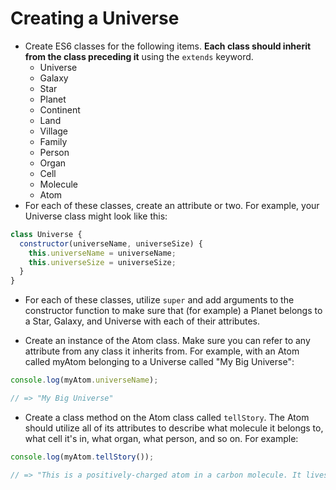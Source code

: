 # Creating a Universe

- Create ES6 classes for the following items. **Each class should inherit from the class preceding it** using the `extends` keyword.
  - Universe
  - Galaxy
  - Star
  - Planet
  - Continent
  - Land
  - Village
  - Family
  - Person
  - Organ
  - Cell
  - Molecule
  - Atom
- For each of these classes, create an attribute or two. For example, your Universe class might look like this:

```js
class Universe {
  constructor(universeName, universeSize) {
    this.universeName = universeName;
    this.universeSize = universeSize;
  }
}
```

- For each of these classes, utilize `super` and add arguments to the constructor function to make sure that (for example) a Planet belongs to a Star, Galaxy, and Universe with each of their attributes.

- Create an instance of the Atom class. Make sure you can refer to any attribute from any class it inherits from. For example, with an Atom called myAtom belonging to a Universe called "My Big Universe":

```js
console.log(myAtom.universeName);

// => "My Big Universe"
```

- Create a class method on the Atom class called `tellStory`. The Atom should utilize all of its attributes to describe what molecule it belongs to, what cell it's in, what organ, what person, and so on. For example:

```js
console.log(myAtom.tellStory());

// => "This is a positively-charged atom in a carbon molecule. It lives in a muscle cell in the stomach of Peter. Peter belongs to the Peterson family in the village of Troy. The village of Troy is in a green land on the continent of Tropico. The continent of Tropico is on a hot planet orbiting a star that's 3 billion years old. This star is part of the Root Beer Galaxy in My Big Universe."
```
